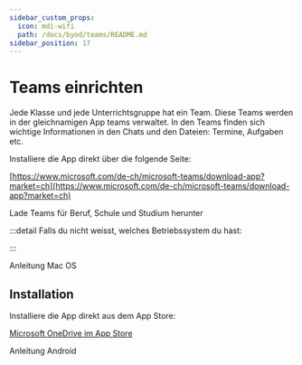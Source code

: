 ```yaml
---
sidebar_custom_props:
  icon: mdi-wifi
  path: /docs/byod/teams/README.md
sidebar_position: 17
---
```


# Teams einrichten

Jede Klasse und jede Unterrichtsgruppe hat ein Team. Diese Teams werden in der gleichnamigen App teams verwaltet. In den Teams finden sich wichtige Informationen in den Chats und den Dateien: Termine, Aufgaben etc.

<Tabs>
  <TabItem value="win" label="Windows">
  Installiere die App direkt über die folgende Seite:

[https://www.microsoft.com/de-ch/microsoft-teams/download-app?market=ch](https://www.microsoft.com/de-ch/microsoft-teams/download-app?market=ch)


Lade Teams für Beruf, Schule und Studium herunter

:::detail
  Falls du nicht weisst, welches Betriebssystem du hast:
  
:::


  </TabItem>
  <TabItem value="osx" label="Mac OS">
    Anleitung Mac OS
  </TabItem>
  <TabItem value="ios" label="iOS">

## Installation

Installiere die App direkt aus dem App Store:

[Microsoft OneDrive im App Store](https://apps.apple.com/us/app/microsoft-onedrive/id477537958)



  </TabItem>
  <TabItem value="android" label="Android">
    Anleitung Android
  </TabItem>
</Tabs>